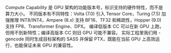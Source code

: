 Compute Capability 是 GPU 架构的功能版本号，标识支持的硬件特性，而不是算力大小。
不同版本有不同特性：Volta (7.0) 引入 Tensor Core，Turing (7.5) 加强推理 INT8/INT4，Ampere (8.x) 支持 BF16、TF32 和稀疏性，Hopper (9.0) 支持 FP8、Transformer Engine、DPX。
编译低版本 CC 可以在新 GPU 上跑，但用不到新特性；编译高版本 CC 则旧 GPU 可能不兼容。
实际工程里我们用 -gencode 同时生成目标架构的 SASS 并保留 PTX，既能在当前 GPU 上高效运行，也能保证未来 GPU 的兼容性。
